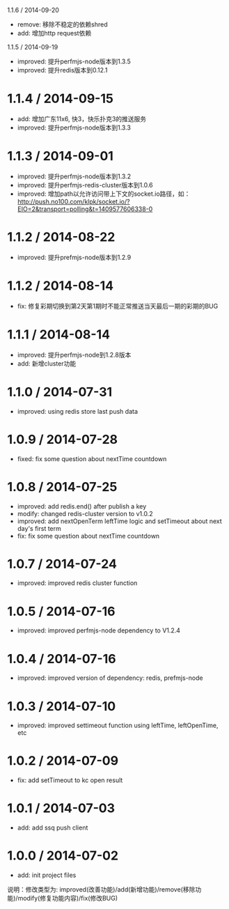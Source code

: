 1.1.6 / 2014-09-20
 * remove: 移除不稳定的依赖shred
 * add: 增加http request依赖

1.1.5 / 2014-09-19
 * improved: 提升perfmjs-node版本到1.3.5
 * improved: 提升redis版本到0.12.1

1.1.4 / 2014-09-15
==================
 * add: 增加广东11x6, 快3，快乐扑克3的推送服务
 * improved: 提升perfmjs-node版本到1.3.3

1.1.3 / 2014-09-01
==================
 * improved: 提升perfmjs-node版本到1.3.2
 * improved: 提升perfmjs-redis-cluster版本到1.0.6
 * improved: 增加path以允许访问带上下文的socket.io路径，如：http://push.no100.com/klpk/socket.io/?EIO=2&transport=polling&t=1409577606338-0

1.1.2 / 2014-08-22
==================
 * improved: 提升prefmjs-node版本到1.2.9

1.1.2 / 2014-08-14
==================
 * fix: 修复彩期切换到第2天第1期时不能正常推送当天最后一期的彩期的BUG

1.1.1 / 2014-08-14
==================
 * improved: 提升perfmjs-node到1.2.8版本
 * add: 新增cluster功能

1.1.0 / 2014-07-31
==================
 * improved: using redis store last push data

1.0.9 / 2014-07-28
==================
 * fixed: fix some question about nextTime countdown

1.0.8 / 2014-07-25
==================
 * improved: add redis.end() after publish a key
 * modify: changed redis-cluster version to v1.0.2
 * improved: add nextOpenTerm leftTime logic and setTimeout about next day's first term
 * fix: fix some question about nextTime countdown

1.0.7 / 2014-07-24
==================
 * improved: improved redis cluster function

1.0.5 / 2014-07-16
==================
 * improved: improved perfmjs-node dependency to V1.2.4

1.0.4 / 2014-07-16
==================
 * improved: improved version of dependency: redis, prefmjs-node

1.0.3 / 2014-07-10
==================
 * improved: improved settimeout function using leftTime, leftOpenTime, etc

1.0.2 / 2014-07-09
==================
 * fix: add setTimeout to kc open result

1.0.1 / 2014-07-03
==================
 * add: add ssq push client

1.0.0 / 2014-07-02
==================
 * add: init project files

说明：修改类型为: improved(改善功能)/add(新增功能)/remove(移除功能)/modify(修复功能内容)/fix(修改BUG)